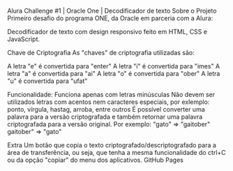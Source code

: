 Alura Challenge #1 | Oracle One | Decodificador de texto
Sobre o Projeto
Primeiro desafio do programa ONE, da Oracle em parceria com a Alura:

Decodificador de texto com design responsivo feito em HTML, CSS e JavaScript.


Chave de Criptografia
As "chaves" de criptografia utilizadas são:

A letra "e" é convertida para "enter"
A letra "i" é convertida para "imes"
A letra "a" é convertida para "ai"
A letra "o" é convertida para "ober"
A letra "u" é convertida para "ufat"

Funcionalidade:
Funciona apenas com letras minúsculas
Não devem ser utilizados letras com acentos nem caracteres especiais, por exlemplo: ponto, vírgula, hastag, arroba, entre outros
É possível converter uma palavra para a versão criptografada e também retornar uma palavra criptografada para a versão original.
Por exemplo: "gato" => "gaitober" gaitober" => "gato"

Extra
Um botão que copia o texto criptografado/descriptografado para a área de transferência, ou seja, que tenha a mesma funcionalidade do ctrl+C ou da opção "copiar" do menu dos aplicativos.
GitHub Pages